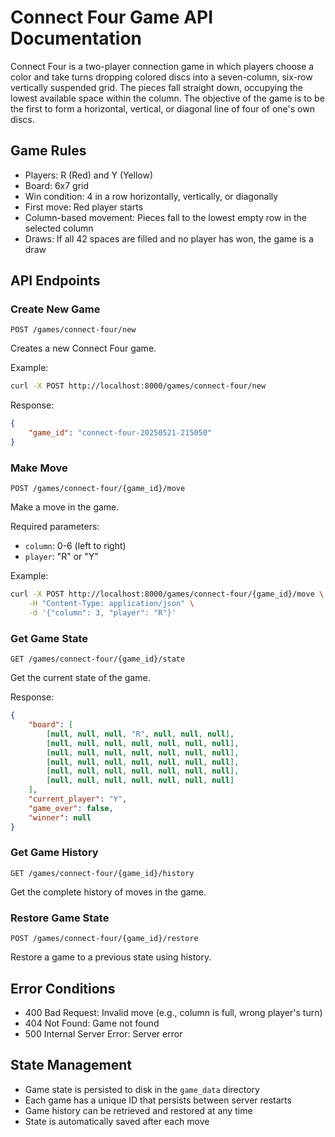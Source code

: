 # Connect Four Game API Documentation

Connect Four is a two-player connection game in which players choose a color and take turns dropping colored discs into a seven-column, six-row vertically suspended grid. The pieces fall straight down, occupying the lowest available space within the column. The objective of the game is to be the first to form a horizontal, vertical, or diagonal line of four of one's own discs.

## Game Rules

- Players: R (Red) and Y (Yellow)
- Board: 6x7 grid
- Win condition: 4 in a row horizontally, vertically, or diagonally
- First move: Red player starts
- Column-based movement: Pieces fall to the lowest empty row in the selected column
- Draws: If all 42 spaces are filled and no player has won, the game is a draw

## API Endpoints

### Create New Game
```http
POST /games/connect-four/new
```

Creates a new Connect Four game.

Example:
```bash
curl -X POST http://localhost:8000/games/connect-four/new
```

Response:
```json
{
    "game_id": "connect-four-20250521-215050"
}
```

### Make Move
```http
POST /games/connect-four/{game_id}/move
```

Make a move in the game.

Required parameters:
- `column`: 0-6 (left to right)
- `player`: "R" or "Y"

Example:
```bash
curl -X POST http://localhost:8000/games/connect-four/{game_id}/move \
    -H "Content-Type: application/json" \
    -d '{"column": 3, "player": "R"}'
```

### Get Game State
```http
GET /games/connect-four/{game_id}/state
```

Get the current state of the game.

Response:
```json
{
    "board": [
        [null, null, null, "R", null, null, null],
        [null, null, null, null, null, null, null],
        [null, null, null, null, null, null, null],
        [null, null, null, null, null, null, null],
        [null, null, null, null, null, null, null],
        [null, null, null, null, null, null, null]
    ],
    "current_player": "Y",
    "game_over": false,
    "winner": null
}
```

### Get Game History
```http
GET /games/connect-four/{game_id}/history
```

Get the complete history of moves in the game.

### Restore Game State
```http
POST /games/connect-four/{game_id}/restore
```

Restore a game to a previous state using history.

## Error Conditions

- 400 Bad Request: Invalid move (e.g., column is full, wrong player's turn)
- 404 Not Found: Game not found
- 500 Internal Server Error: Server error

## State Management

- Game state is persisted to disk in the `game_data` directory
- Each game has a unique ID that persists between server restarts
- Game history can be retrieved and restored at any time
- State is automatically saved after each move
